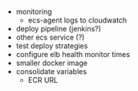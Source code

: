 - monitoring
    - ecs-agent logs to cloudwatch
- deploy pipeline (jenkins?)
- other ecs service (?)
- test deploy strategies
- configure elb health monitor times
- smaller docker image
- consolidate variables
    - ECR URL